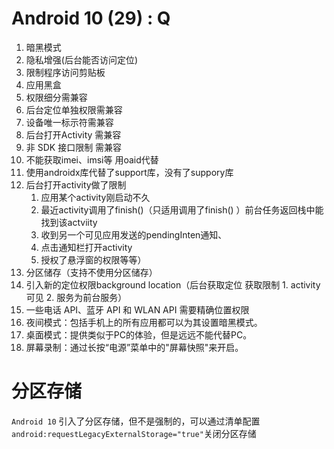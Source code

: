 # Android 10 (29) : Q

1. 暗黑模式
1. 隐私增强(后台能否访问定位)
1. 限制程序访问剪贴板
1. 应用黑盒
1. 权限细分需兼容
1. 后台定位单独权限需兼容
1. 设备唯一标示符需兼容
1. 后台打开Activity 需兼容
1. 非 SDK 接口限制 需兼容
1. 不能获取imei、imsi等 用oaid代替
1. 使用androidx库代替了support库，没有了suppory库
1. 后台打开activity做了限制
    1. 应用某个activity刚启动不久
    2. 最近activity调用了finish()（只适用调用了finish() ）前台任务返回栈中能找到该actviity 
    3. 收到另一个可见应用发送的pendingInten通知、 
    4. 点击通知栏打开activity 
    5. 授权了悬浮窗的权限等等）
1. 分区储存（支持不使用分区储存）
1. 引入新的定位权限background location（后台获取定位 获取限制 1. activity可见 2. 服务为前台服务）
1. 一些电话 API、蓝牙 API 和 WLAN API 需要精确位置权限
1. 夜间模式：包括手机上的所有应用都可以为其设置暗黑模式。
1. 桌面模式：提供类似于PC的体验，但是远远不能代替PC。
1. 屏幕录制：通过长按“电源”菜单中的"屏幕快照"来开启。

# 分区存储

`Android 10` 引入了分区存储，但不是强制的，可以通过清单配置`android:requestLegacyExternalStorage="true"`关闭分区存储

